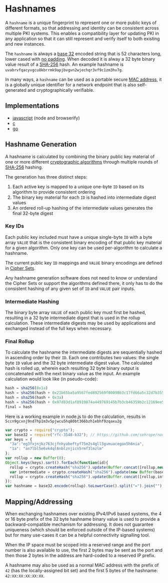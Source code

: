 # Hashnames

A `hashname` is a unique fingerprint to represent one or more public keys of different formats, so that addressing and identity can be consistent across multiple PKI systems. This enables a compatibility layer for updating PKI in any application so that it can still represent and verify itself to both existing and new instances.

The `hashname` is always a [base 32](http://tools.ietf.org/html/rfc4648) encoded string that is 52 characters long, lower cased with [no padding](http://tools.ietf.org/html/rfc4648#section-3.2).  When decoded it is alway a 32 byte binary value result of a [SHA-256](http://en.wikipedia.org/wiki/SHA-2) hash.  An example hashname is `uvabrvfqacyvgcu8kbrrmk9apjbvgvn2wjechqr3vf9c1zm3hv7g`.

In many ways, a `hashname` can be used as a portable secure [MAC address](http://en.wikipedia.org/wiki/MAC_address), it is a globally unique identifier for a network endpoint that is also self-generated and cryptographically verifiable.

## Implementations

* [javascript](https://github.com/telehash/hashname) (node and browserify)
* [c](https://github.com/telehash/telehash-c/blob/master/src/lib/hashname.c)
* [go](https://github.com/telehash/gogotelehash/tree/master/hashname)

## Hashname Generation

A hashname is calculated by combining the binary public key material of one or more different [cryptographic algorithms](http://en.wikipedia.org/wiki/Public-key_cryptography) through multiple rounds of [SHA-256](http://en.wikipedia.org/wiki/SHA-2) hashing.  

The generation has three distinct steps:

1. Each active key is mapped to a unique one-byte `ID` based on its algorithm to provide consistent ordering
2. The binary key material for each `ID` is hashed into intermediate digest values
3. An ordered roll-up hashing of the intermediate values generates the final 32-byte digest

### Key IDs

Each public key included must have a unique single-byte `ID` with a byte array `VALUE` that is the consistent binary encoding of that public key material for a given algorithm. Only one key can be used per-algorithm to calculate a hashname.

The current public key `ID` mappings and `VALUE` binary encodings are defined in [Cipher Sets](../e3x/cs/).

Any hashname generation software does not need to know or understand the Cipher Sets or support the algorithms defined there, it only has to do the consistent hashing of any given set of `ID` and `VALUE` pair inputs.

### Intermediate Hashing

The binary byte array `VALUE` of each public key must first be hashed, resulting in a 32 byte intermediate digest that is used in the rollup calculation.  These intermediate digests may be used by applications and exchanged instead of the full keys when necessary.

### Final Rollup

To calculate the hashname the intermediate digests are sequentially hashed in ascending order by their `ID`. Each one contributes two values: the single byte `ID` value and the 32 byte intermediate digest value. The calculated hash is rolled up, wherein each resulting 32 byte binary output is concatenated with the next binary value as the input. An example calculation would look like (in pseudo-code):

```js
hash = sha256(0x1a)
hash = sha256(hash + 0x21b65ba5a9567fed892569f00090b3c17fd66a5c32d7b355940088605fa7f350)
hash = sha256(hash + 0x3a)
hash = sha256(hash + 0x97d83d1af8919874a449769145b7b3cb46359b2c12169ee53e683477bec47101)
final = hash
```

Here is a working example in node.js to do the calculation, results in `5ccn9gcxnj9nd7hp1m3v5pjwcu5hq80bt366bzh1ebhf9zqaxu2g`

```js
var crypto = require("crypto");
var base32 = require("rfc-3548-b32"); // https://github.com/sehrope/node-rfc-3548-b32
var keys = {
  "3a":"eg3fxjnjkz763cjfnhyabeftyf75m2s4gll3gvmuacegax5h6nia",
  "1a": "an7lbl5e6vk4ql6nblznjicn5rmf3lmzlm"
};
var rollup = new Buffer(0);
Object.keys(keys).sort().forEach(function(id){
  rollup = crypto.createHash("sha256").update(Buffer.concat([rollup,new Buffer(id,"hex")])).digest();
  var intermediate = crypto.createHash("sha256").update(new Buffer(base32.decode(keys[id]),"binary")).digest();
  rollup = crypto.createHash("sha256").update(Buffer.concat([rollup,intermediate])).digest();
});
var hashname = base32.encode(rollup).toLowerCase().split("=").join(""); // normalize to lower case and remove padding
```

## Mapping/Addressing

When exchanging hashnames over existing IPv4/IPv6 based systems, the 4 or 16 byte prefix of the 32 byte hashname binary value is used to provide a backward-compatible mechanism for addressing.  It does not guarantee uniqueness (which should be enforced outside of the IP-based systems) but for many use-cases it can be a helpful connectivity signalling tool.

When the IP space must be scoped into a reserved range and the port number is also available to use, the first 2 bytes may be sent as the port and then those 2 bytes in the address are hard-coded to a reserved IP prefix.

A hashname may also be used as a normal MAC address with the prefix of `42` (has the locally-assigned bit set) and the first 5 bytes of the hashname: `42:XX:XX:XX:XX:XX`.


